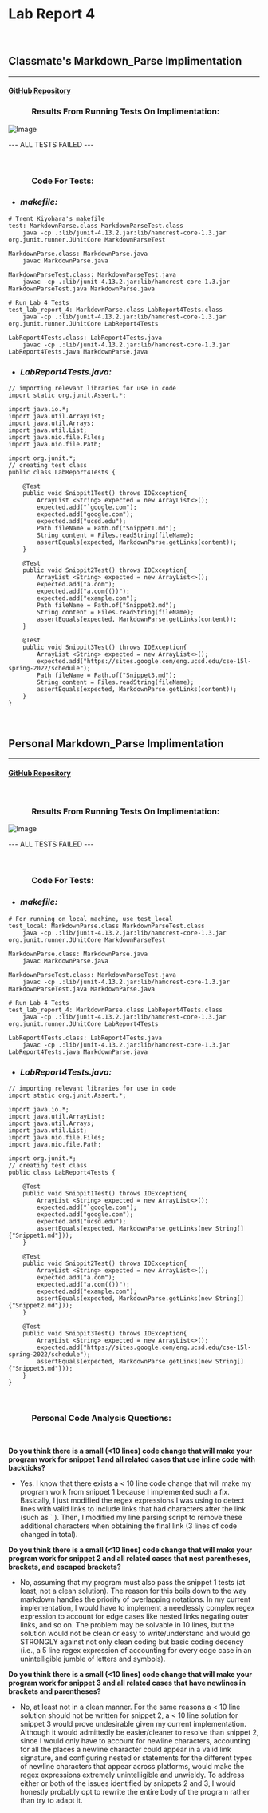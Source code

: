 # **Lab Report 4**

<br/>

## **Classmate's Markdown_Parse Implimentation**
---
#### **[GitHub Repository](https://github.com/aHewig/markdown-parser)**

### **&nbsp; &nbsp; &nbsp; &nbsp; &nbsp; &nbsp; Results From Running Tests On Implimentation:**

![Image](Assests/ClassmateMarkdownParseImplimentation.png)

--- ALL TESTS FAILED ---

<br/>

### **&nbsp; &nbsp; &nbsp; &nbsp; &nbsp; &nbsp; Code For Tests:**

- ### *makefile:*

```
# Trent Kiyohara's makefile
test: MarkdownParse.class MarkdownParseTest.class
	java -cp .:lib/junit-4.13.2.jar:lib/hamcrest-core-1.3.jar org.junit.runner.JUnitCore MarkdownParseTest

MarkdownParse.class: MarkdownParse.java
	javac MarkdownParse.java

MarkdownParseTest.class: MarkdownParseTest.java
	javac -cp .:lib/junit-4.13.2.jar:lib/hamcrest-core-1.3.jar MarkdownParseTest.java MarkdownParse.java

# Run Lab 4 Tests
test_lab_report_4: MarkdownParse.class LabReport4Tests.class
	java -cp .:lib/junit-4.13.2.jar:lib/hamcrest-core-1.3.jar org.junit.runner.JUnitCore LabReport4Tests

LabReport4Tests.class: LabReport4Tests.java
	javac -cp .:lib/junit-4.13.2.jar:lib/hamcrest-core-1.3.jar LabReport4Tests.java MarkdownParse.java
```

- ### *LabReport4Tests.java:*

```
// importing relevant libraries for use in code
import static org.junit.Assert.*;

import java.io.*;
import java.util.ArrayList;
import java.util.Arrays;
import java.util.List;
import java.nio.file.Files;
import java.nio.file.Path;

import org.junit.*;
// creating test class
public class LabReport4Tests {
    
    @Test
    public void Snippit1Test() throws IOException{
        ArrayList <String> expected = new ArrayList<>();
        expected.add("`google.com");
        expected.add("google.com");
        expected.add("ucsd.edu");
        Path fileName = Path.of("Snippet1.md");
        String content = Files.readString(fileName);
        assertEquals(expected, MarkdownParse.getLinks(content));
    }

    @Test
    public void Snippit2Test() throws IOException{
        ArrayList <String> expected = new ArrayList<>();
        expected.add("a.com");
        expected.add("a.com(())");
        expected.add("example.com");
        Path fileName = Path.of("Snippet2.md");
        String content = Files.readString(fileName);
        assertEquals(expected, MarkdownParse.getLinks(content));
    }

    @Test
    public void Snippit3Test() throws IOException{
        ArrayList <String> expected = new ArrayList<>();
        expected.add("https://sites.google.com/eng.ucsd.edu/cse-15l-spring-2022/schedule");
        Path fileName = Path.of("Snippet3.md");
        String content = Files.readString(fileName);
        assertEquals(expected, MarkdownParse.getLinks(content));
    }
}
```

<br/>

## **Personal Markdown_Parse Implimentation**
---
#### **[GitHub Repository](https://github.com/tkiyohar/markdown-parser)**

<br/>

### **&nbsp; &nbsp; &nbsp; &nbsp; &nbsp; &nbsp; Results From Running Tests On Implimentation:**

![Image](Assests/PersonalMarkdownParseImplimentation.png)

--- ALL TESTS FAILED ---

<br/>

### **&nbsp; &nbsp; &nbsp; &nbsp; &nbsp; &nbsp; Code For Tests:**

- ### *makefile:*

```
# For running on local machine, use test_local
test_local: MarkdownParse.class MarkdownParseTest.class
	java -cp .:lib/junit-4.13.2.jar:lib/hamcrest-core-1.3.jar org.junit.runner.JUnitCore MarkdownParseTest

MarkdownParse.class: MarkdownParse.java
	javac MarkdownParse.java

MarkdownParseTest.class: MarkdownParseTest.java
	javac -cp .:lib/junit-4.13.2.jar:lib/hamcrest-core-1.3.jar MarkdownParseTest.java MarkdownParse.java

# Run Lab 4 Tests
test_lab_report_4: MarkdownParse.class LabReport4Tests.class
	java -cp .:lib/junit-4.13.2.jar:lib/hamcrest-core-1.3.jar org.junit.runner.JUnitCore LabReport4Tests

LabReport4Tests.class: LabReport4Tests.java
	javac -cp .:lib/junit-4.13.2.jar:lib/hamcrest-core-1.3.jar LabReport4Tests.java MarkdownParse.java
```

- ### *LabReport4Tests.java:*

```
// importing relevant libraries for use in code
import static org.junit.Assert.*;

import java.io.*;
import java.util.ArrayList;
import java.util.Arrays;
import java.util.List;
import java.nio.file.Files;
import java.nio.file.Path;

import org.junit.*;
// creating test class
public class LabReport4Tests {
    
    @Test
    public void Snippit1Test() throws IOException{
        ArrayList <String> expected = new ArrayList<>();
        expected.add("`google.com");
        expected.add("google.com");
        expected.add("ucsd.edu");
        assertEquals(expected, MarkdownParse.getLinks(new String[]{"Snippet1.md"}));
    }

    @Test
    public void Snippit2Test() throws IOException{
        ArrayList <String> expected = new ArrayList<>();
        expected.add("a.com");
        expected.add("a.com(())");
        expected.add("example.com");
        assertEquals(expected, MarkdownParse.getLinks(new String[]{"Snippet2.md"}));
    }

    @Test
    public void Snippit3Test() throws IOException{
        ArrayList <String> expected = new ArrayList<>();
        expected.add("https://sites.google.com/eng.ucsd.edu/cse-15l-spring-2022/schedule");
        assertEquals(expected, MarkdownParse.getLinks(new String[]{"Snippet3.md"}));
    }
}
```

<br/>

### **&nbsp; &nbsp; &nbsp; &nbsp; &nbsp; &nbsp; Personal Code Analysis Questions:**

<br/>

**Do you think there is a small (<10 lines) code change that will make your program work for snippet 1 and all related cases that use inline code with backticks?**

- Yes. I know that there exists a < 10 line code change that will make my program work from snippet 1 because I implemented such a fix. Basically, I just modified the regex expressions I was using to detect lines with valid links to include links that had characters after the link (such as ` ). Then, I modified my line parsing script to remove these additional characters when obtaining the final link (3 lines of code changed in total).

**Do you think there is a small (<10 lines) code change that will make your program work for snippet 2 and all related cases that nest parentheses, brackets, and escaped brackets?**

- No, assuming that my program must also pass the snippet 1 tests (at least, not a clean solution). The reason for this boils down to the way markdown handles the priority of overlapping notations. In my current implementation, I would have to implement a needlessly complex regex expression to account for edge cases like nested links negating outer links, and so on. The problem may be solvable in 10 lines, but the solution would not be clean or easy to write/understand and would go STRONGLY against not only clean coding but basic coding decency (i.e., a 5 line regex expression of accounting for every edge case in an unintelligible jumble of letters and symbols).

**Do you think there is a small (<10 lines) code change that will make your program work for snippet 3 and all related cases that have newlines in brackets and parentheses?**

- No, at least not in a clean manner. For the same reasons a < 10 line solution should not be written for snippet 2, a < 10 line solution for snippet 3 would prove undesirable given my current implementation. Although it would admittedly be easier/cleaner to resolve than snippet 2, since I would only have to account for newline characters, accounting for all the places a newline character could appear in a valid link signature, and configuring nested or statements for the different types of newline characters that appear across platforms, would make the regex expressions extremely unintelligible and unwieldy. To address either or both of the issues identified by snippets 2 and 3, I would honestly probably opt to rewrite the entire body of the program rather than try to adapt it.